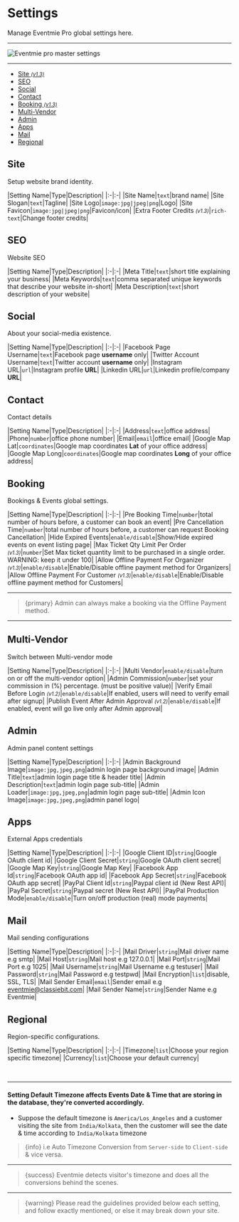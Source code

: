 # Settings

Manage Eventmie Pro global settings here.

---

![Eventmie pro master settings](https://eventmie-pro-docs.classiebit.com/images/20-admin-settings.jpg "Eventmie pro master settings")

---


- [Site <small>*(v1.3)*</small>](#Site)
- [SEO](#SEO)
- [Social](#Social)
- [Contact](#Contact)
- [Booking <small>*(v1.3)*</small>](#Booking)
- [Multi-Vendor](#Multi-Vendor)
- [Admin](#Admin)
- [Apps](#Apps)
- [Mail](#Mail)
- [Regional](#Regional)

<a name="Site"></a>
## Site

Setup website brand identity.


|Setting Name|Type|Description|
|:-|:-|
|Site Name|`text`|brand name|
|Site Slogan|`text`|Tagline|
|Site Logo|`image:jpg|jpeg|png`|Logo|
|Site Favicon|`image:jpg|jpeg|png`|Favicon/icon|
|Extra Footer Credits <small>*(v1.3)*</small>|`rich-text`|Change footer credits|



<a name="SEO"></a>
## SEO

Website SEO


|Setting Name|Type|Description|
|:-|:-|
|Meta Title|`text`|short title explaining your business|
|Meta Keywords|`text`|comma separated unique keywords that describe your website in-short|
|Meta Description|`text`|short description of your website|



<a name="Social"></a>
## Social

About your social-media existence.


|Setting Name|Type|Description|
|:-|:-|
|Facebook Page Username|`text`|Facebook page **username** only|
|Twitter Account Username|`text`|Twitter account **username** only|
|Instagram URL|`url`|Instagram profile **URL**|
|Linkedin URL|`url`|Linkedin profile/company **URL**|




<a name="Contact"></a>
## Contact

Contact details


|Setting Name|Type|Description|
|:-|:-|
|Address|`text`|office address|
|Phone|`number`|office phone number|
|Email|`email`|office email|
|Google Map Lat|`coordinates`|Google map coordinates **Lat** of your office address| 
|Google Map Long|`coordinates`|Google map coordinates **Long** of your office address| 




<a name="Booking"></a>
## Booking

Bookings & Events global settings.


|Setting Name|Type|Description|
|:-|:-|
|Pre Booking Time|`number`|total number of hours before, a customer can book an event|
|Pre Cancellation Time|`number`|total number of hours before, a customer can request Booking Cancellation|
|Hide Expired Events|`enable/disable`|Show/Hide expired events on event listing page|
|Max Ticket Qty Limit Per Order <small>*(v1.3)*</small>|`number`|Set Max ticket quantity limit to be purchased in a single order. WARNING: keep it under 100|
|Allow Offline Payment For Organizer <small>*(v1.3)*</small>|`enable/disable`|Enable/Disable offline payment method for Organizers|
|Allow Offline Payment For Customer <small>*(v1.3)*</small>|`enable/disable`|Enable/Disable offline payment method for Customers|

---

>{primary} Admin can always make a booking via the Offline Payment method.

---

<a name="Multi-Vendor"></a>
## Multi-Vendor

Switch between Multi-vendor mode

|Setting Name|Type|Description|
|:-|:-|
|Multi Vendor|`enable/disable`|turn on or off the multi-vendor option|
|Admin Commission|`number`|set your commission in (%) percentage. (must be positive value)|
|Verify Email Before Login <small>*(v1.2)*</small>|`enable/disable`|If enabled, users will need to verify email after signup|
|Publish Event After Admin Approval <small>*(v1.2)*</small>|`enable/disable`|If enabled, event will go live only after Admin approval|



<a name="Admin"></a>
## Admin

Admin panel content settings


|Setting Name|Type|Description|
|:-|:-|
|Admin Background Image|`image:jpg,jpeg,png`|admin login page background image|
|Admin Title|`text`|admin login page title & header title|
|Admin Description|`text`|admin login page sub-title|
|Admin Loader|`image:jpg,jpeg,png`|admin login page sub-title|
|Admin Icon Image|`image:jpg,jpeg,png`|admin panel logo|







<a name="Apps"></a>
## Apps

External Apps credentials


|Setting Name|Type|Description|
|:-|:-|
|Google Client ID|`string`|Google OAuth client id|
|Google Client Secret|`string`|Google OAuth client secret|
|Google Map Key|`string`|Google Map Key|
|Facebook App Id|`string`|Facebook OAuth app id|
|Facebook App Secret|`string`|Facebook OAuth app secret|
|PayPal Client Id|`string`|Paypal client id (New Rest API)|
|PayPal Secret|`string`|Paypal secret (New Rest API)|
|PayPal Production Mode|`enable/disable`|Turn on/off production (real) mode payments|






<a name="Mail"></a>
## Mail

Mail sending configurations


|Setting Name|Type|Description|
|:-|:-|
|Mail Driver|`string`|Mail driver name e.g smtp|
|Mail Host|`string`|Mail host e.g 127.0.0.1|
|Mail Port|`string`|Mail Port e.g 1025|
|Mail Username|`string`|Mail Username e.g testuser|
|Mail Password|`string`|Mail Password e.g testpwd|
|Mail Encryption|`list`|disable, SSL, TLS|
|Mail Sender Email|`email`|Sender email e.g eventmie@classiebit.com|
|Mail Sender Name|`string`|Sender Name e.g Eventmie|






<a name="Regional"></a>
## Regional

Region-specific configurations.


|Setting Name|Type|Description|
|:-|:-|
|Timezone|`list`|Choose your region specific timezone|
|Currency|`list`|Choose your default currency|


<br>

---

#### Setting Default Timezone affects Events Date & Time that are storing in the database, they're converted accordingly.

- Suppose the default timezone is `America/Los_Angeles` and a customer visiting the site from `India/Kolkata`, then the customer will see the date & time according to `India/Kolkata` timezone

>{info} i.e Auto Timezone Conversion from `Server-side` to `Client-side` & vice versa.

---

> {success} Eventmie detects visitor's timezone and does all the conversions behind the scenes.

---

> {warning} Please read the guidelines provided below each setting, and follow exactly mentioned, or else it may break down your site.

